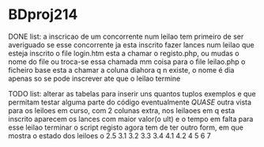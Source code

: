 BDproj214
=========

DONE list:
a inscricao de um concorrente num leilao tem primeiro de ser averiguado se esse concorrente ja esta inscrito
fazer lances num leilao que esteja inscrito
o file login.htm esta a chamar o registo.php, ou mudas o nome do file ou troca-se essa chamada
mm coisa para o file leilao.php
o ficheiro base esta a chamar a coluna diahora q n existe, o nome é dia apenas
so se pode inscrever ate que o leilao termine


TODO list:
alterar as tabelas para inserir uns quantos tuplos exemplos e que permitam testar alguma parte do código eventualmente
*QUASE* outra vista para os leiloes em curso, com 2 colunas extra, nos leilaoes em q esta inscrito aparecem os lances com maior valor(o ult) e o tempo em falta para esse leilao terminar
o script registo agora tem de ter outro form, em que mostra o estado dos leiloes o 2.5
3.1
3.2
3.3
3.4
4.1
4.2
4
5
6
7


